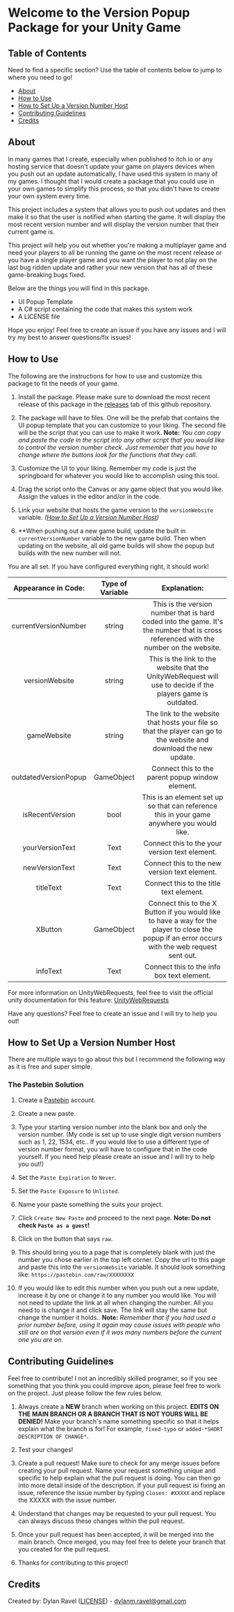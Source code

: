 # Welcome to the Version Popup Package for your Unity Game

## Table of Contents

Need to find a specific section? Use the table of contents below to jump to where you need to go!

- [About](#about)
- [How to Use](#how-to-use)
- [How to Set Up a Version Number Host](#how-to-set-up-a-version-number-host)
- [Contributing Guidelines](#contributing-guidelines)
- [Credits](#credits)

## About

In many games that I create, especially when published to itch.io or any hosting service that doesn't update your game on players devices when you push out an update automatically, I have used this system in many of my games. I thought that I would create a package that you could use in your own games to simplify this process, so that you didn't have to create your own system every time.

This project includes a system that allows you to push out updates and then make it so that the user is notified when starting the game. It will display the most recent version number and will display the version number that their current game is.

This project will help you out whether you're making a multiplayer game and need your players to all be running the game on the most recent release or you have a single player game and you want the player to not play on the last bug ridden update and rather your new version that has all of these game-breaking bugs fixed.

Below are the things you will find in this package.

- UI Popup Template
- A C# script containing the code that makes this system work
- A LICENSE file

Hope you enjoy! Feel free to create an issue if you have any issues and I will try my best to answer questions/fix issues!

## How to Use

The following are the instructions for how to use and customize this package to fit the needs of your game.

1) Install the package. Please make sure to download the most recent release of this package in the [releases](https://github.com/DylanDevelops/Unity-Game-Version-Update-Popup/releases) tab of this github repository.

2) The package will have to files. One will be the prefab that contains the UI popup template that you can customize to your liking. The second file will be the script that you can use to make it work. **Note:** *You can copy and paste the code in the script into any other script that you would like to control the version number check. Just remember that you have to change where the buttons look for the functions that they call.*

3) Customize the UI to your liking. Remember my code is just the springboard for whatever you would like to accomplish using this tool.

4) Drag the script onto the Canvas or any game object that you would like. Assign the values in the editor and/or in the code.

5) Link your website that hosts the game version to the `versionWebsite` variable. *([How to Set Up a Version Number Host](#how-to-set-up-a-version-number-host))*

6) **When pushing out a new game build, update the built in `currentVersionNumber` variable to the new game build. Then when updating on the website, all old game builds will show the popup but builds with the new number will not.

You are all set. If you have configured everything right, it should work! 

| **Appearance in Code:** | **Type of  Variable** |                                                                 **Explanation:**                                                                 |
|:-----------------------:|:---------------------:|:------------------------------------------------------------------------------------------------------------------------------------------------:|
|   currentVersionNumber  |         string        | This is the version number that is hard coded into the game. It's the number that is cross referenced with the number on the website.            |
|      versionWebsite     |         string        | This is the link to the website that the UnityWebRequest will use to decide if the players game is outdated.                                     |
|        gameWebsite      |         string        | The link to the website that hosts your file so that the player can go to the website and download the new update.                               |
|   outdatedVersionPopup  |       GameObject      | Connect this to the parent popup window element.                                                                                                 |
|      isRecentVersion    |          bool         | This is an element set up so that can reference this in your game anywhere you would like.                                                       |
|     yourVersionText     |          Text         | Connect this to the your version text element.                                                                                                   |
|      newVersionText     |          Text         | Connect this to the new version text element.                                                                                                    |
|        titleText        |          Text         | Connect this to the title text element.                                                                                                          |
|          XButton        |        GameObject     | Connect this to the X Button if you would like to have a way for the player to close the popup if an error occurs with the web request sent out. |
|         infoText        |          Text         | Connect this to the info box text element.                                                                                                       |

For more information on UnityWebRequests, feel free to visit the official unity documentation for this feature: [UnityWebRequests](https://docs.unity3d.com/2023.1/Documentation/ScriptReference/Networking.UnityWebRequest.html)

Have any questions? Feel free to create an issue and I will try to help you out!

## How to Set Up a Version Number Host

There are multiple ways to go about this but I recommend the following way as it is free and super simple.

### The Pastebin Solution

1) Create a [Pastebin](https://pastebin.com/signup) account.

2) Create a new paste.

3) Type your starting version number into the blank box and only the version number. (My code is set up to use single digit version numbers such as 1, 22, 1534, etc.. If you would like to use a different type of version number format, you will have to configure that in the code yourself. If you need help please create an issue and I will try to help you out!)

4) Set the `Paste Expiration` to `Never`.

5) Set the `Paste Exposure` to `Unlisted`.

6) Name your paste something the suits your project.

7) Click `Create New Paste` and proceed to the next page. **Note: Do not check `Paste as a guest`!**

8) Click on the button that says `raw`.

9) This should bring you to a page that is completely blank with just the number you chose earlier in the top left corner. Copy the url to this page and paste this into the `versionWebsite` variable. It should look something like: `https://pastebin.com/raw/XXXXXXXX`

10) If you would like to edit this number when you push out a new update, increase it by one or change it to any number you would like. You will not need to update the link at all when changing the number. All you need to is change it and click save. The link will stay the same but change the number it holds.. **Note:** *Remember that if you had used a prior number before, using it again may cause issues with people who still are on that version even if it was many numbers before the current one you are on.*

## Contributing Guidelines

Feel free to contribute! I not an incredibly skilled programer, so if you see something that you think you could improve apon, please feel free to work on the project. Just please follow the few rules below.

1) Always create a **NEW** branch when working on this project. **EDITS ON THE MAIN BRANCH OR A BRANCH THAT IS NOT YOURS WILL BE DENIED!** Make your branch's name something specific so that it helps explain what the branch is for! For example, `fixed-typo` or `added-*SHORT DESCRIPTION OF CHANGE*`.

2) Test your changes!

3) Create a pull request! Make sure to check for any merge issues before creating your pull request. Name your request something unique and specific to help explain what the pull request is doing. You can then go into more detail inside of the description. If your pull request isi fixing an issue, reference the issue number by typing `Closes: #XXXXX` and replace the XXXXX with the issue number.

4) Understand that changes may be requested to your pull request. You can always discuss these changes within the pull request.

5) Once your pull request has been accepted, it will be merged into the main branch. Once merged, you may feel free to delete your branch that you created for the pull request.

6) Thanks for contributing to this project!

## Credits

Created by: Dylan Ravel ([LICENSE](https://github.com/DylanDevelops/Unity-Game-Version-Update-Popup/blob/main/LICENSE)) - [dylanm.ravel@gmail.com](dylanm.ravel@gmail.com)

